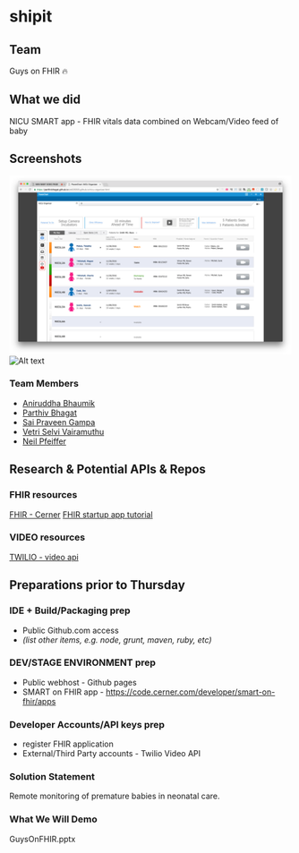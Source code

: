 # shipit
 
 
 
Team
------------------------------
 Guys on FHIR &#128293;

  
What we did
------------------------------
NICU SMART app - FHIR vitals data combined  on Webcam/Video feed of baby

Screenshots
------------------------------
 ![Alt text](Provider_Dashboard.png?raw=true "Provider NICU dashboard")
 ![Alt text](NICU_LiveFeed_BabyTim.png?raw=true "Live Feed from NICU")

 
### Team Members
- [Aniruddha Bhaumik](Aniruddha.Bhaumik@cerner.com)
- [Parthiv Bhagat](Parthiv.Bhagat@cerner.com)
- [Sai Praveen Gampa](SaiPraveen.Gampa@cerner.com)
- [Vetri Selvi Vairamuthu](VetriSelvi.Vairamuthu@cerner.com)
- [Neil Pfeiffer](Neil.Pfeiffer@cerner.com)
 
 
 
  
Research & Potential APIs & Repos
------------------------------
### FHIR resources
[FHIR - Cerner](http://fhir.cerner.com)
[FHIR startup app tutorial](http://engineering.cerner.com/smart-on-fhir-tutorial/#introduction)
 
 
### VIDEO resources
[TWILIO - video api](https://www.twilio.com/video)

 
  
Preparations prior to Thursday
------------------------------
### IDE + Build/Packaging prep
- Public Github.com access
- *(list other items, e.g. node, grunt, maven, ruby, etc)*
  
 
### DEV/STAGE ENVIRONMENT prep
- Public webhost - Github pages 
- SMART on FHIR app - https://code.cerner.com/developer/smart-on-fhir/apps
 
### Developer Accounts/API keys prep
- register FHIR application
- External/Third Party accounts - Twilio Video API
 
 
 
 

 
### Solution Statement
Remote monitoring of premature babies in neonatal care.
 
 
### What We Will Demo
GuysOnFHIR.pptx

 
 


